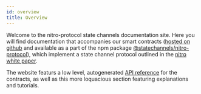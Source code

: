 ```yaml
---
id: overview
title: Overview
---
```


Welcome to the nitro-protocol state channels documentation site. Here you will find documentation that accompanies our smart contracts ([hosted on github](https://github.com/statechannels/monorepo/tree/master/packages/nitro-protocol/contracts) and available as a part of the npm package [@statechannels/nitro-protocol](https://www.npmjs.com/package/@statechannels/nitro-protocol)), which implement a state channel protocol outlined in the [nitro white paper](https://magmo.com/nitro-protocol.pdf).

The website featurs a low level, autogenerated [API reference](../api/contract-inheritance.md) for the contracts, as well as this more loquacious section featuring explanations and tutorials.
